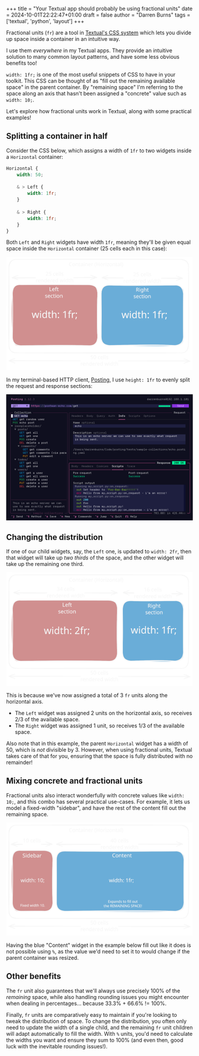 +++
title = "Your Textual app should probably be using fractional units"
date = 2024-10-01T22:22:47+01:00
draft = false
author = "Darren Burns"
tags = ['textual', 'python', 'layout']
+++

Fractional units (`fr`) are a tool in [Textual's CSS system](https://textual.textualize.io/guide/CSS/) which lets you divide up space inside a container in an intuitive way.

I use them *everywhere* in my Textual apps.
They provide an intuitive solution to many common layout patterns, and have some less obvious benefits too!

`width: 1fr;` is one of the most useful snippets of CSS to have in your toolkit.
This CSS can be thought of as "fill out the remaining available space" in the parent container.
By "remaining space" I'm referring to the space along an axis that hasn't been assigned a "concrete" value such as `width: 10;`.

Let's explore how fractional units work in Textual, along with some practical examples!

## Splitting a container in half

Consider the CSS below, which assigns a width of `1fr` to two widgets inside a `Horizontal` container:

```scss
Horizontal {
    width: 50;

    & > Left {
        width: 1fr;
    }
    
    & > Right {
        width: 1fr;
    }
}
```

Both `Left` and `Right` widgets have width `1fr`, meaning they'll be given equal space inside the `Horizontal` container (25 cells each in this case):

![FrUnitsEqual.svg](./FrUnitsEqual.svg)

In my terminal-based HTTP client, [Posting](https://github.com/darrenburns/posting), I use `height: 1fr` to evenly split the request and response sections:

![PostingSplit.png](./PostingSplit.png)

## Changing the distribution

If one of our child widgets, say, the `Left` one, is updated to `width: 2fr`, then that widget will take up *two thirds* of the space, and the other widget will take up the remaining one third.

![FrUnitsTwoThirds.svg](./FrUnitsTwoThirds.svg)

This is because we've now assigned a total of 3 `fr` units along the horizontal axis.

- The `Left` widget was assigned 2 units on the horizontal axis, so receives 2/3 of the available space.
- The `Right` widget was assigned 1 unit, so receives 1/3 of the available space.

Also note that in this example, the parent `Horizontal` widget has a width of 50, which is *not* divisible by 3.
However, when using fractional units, Textual takes care of that for you, ensuring that the space is fully distributed with no remainder!

## Mixing concrete and fractional units

Fractional units also interact wonderfully with concrete values like `width: 10;`, and this combo has several practical use-cases.
For example, it lets us model a fixed-width "sidebar", and have the rest of the content fill out the remaining space. 

![FrUnitsFill.svg](./FrUnitsFill.svg)

Having the blue "Content" widget in the example below fill out like it does is not possible using `%`, as the value we'd need to set it to would change if the parent container was resized.


## Other benefits

The `fr` unit also guarantees that we'll always use precisely 100% of the *remaining* space, while also handling rounding issues you might encounter when dealing in percentages... because 33.3% + 66.6% != 100%.

Finally, `fr` units are comparatively easy to maintain if you're looking to tweak the distribution of space. To change the distribution, you often only need to update the width of a single child, and the remaining `fr` unit children will adapt automatically to fill the width. With `%` units, you'd need to calculate the widths you want and ensure they sum to 100% (and even then, good luck with the inevitable rounding issues!).
